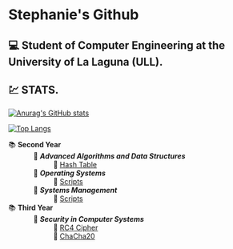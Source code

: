 # Stephanie's Github
## :computer:	Student of Computer Engineering at the University of La Laguna (ULL).

## :chart:	STATS.    
[![Anurag's GitHub stats](https://github-readme-stats.vercel.app/api?username=stephaniearismendi)](https://github.com/anuraghazra/github-readme-stats)       
        
[![Top Langs](https://github-readme-stats.vercel.app/api/top-langs/?username=stephaniearismendi)](https://github.com/anuraghazra/github-readme-stats)

    
:books:	**Second Year**  
&emsp; &emsp; &emsp;:round_pushpin:	**_Advanced Algorithms and Data Structures_**  
&emsp; &emsp; &emsp; &emsp; &emsp; :open_file_folder: [Hash Table](https://github.com/stephaniearismendi/TablaHash)   
&emsp; &emsp; &emsp;:round_pushpin:	**_Operating Systems_**  
&emsp; &emsp; &emsp; &emsp; &emsp; :open_file_folder: [Scripts](https://github.com/stephaniearismendi/sistemasoperativos)   
&emsp; &emsp; &emsp;:round_pushpin:	**_Systems Management_**  
&emsp; &emsp; &emsp; &emsp; &emsp; :open_file_folder: [Scripts](https://github.com/stephaniearismendi/administracion_de_sistemas)   
:books:	**Third Year**  
&emsp; &emsp; &emsp;:round_pushpin:	**_Security in Computer Systems_**  
&emsp; &emsp; &emsp; &emsp; &emsp; :open_file_folder: [RC4 Cipher](https://github.com/stephaniearismendi/RC4-SSI)   
&emsp; &emsp; &emsp; &emsp; &emsp; :open_file_folder: [ChaCha20](https://github.com/stephaniearismendi/ChaCha20)  






